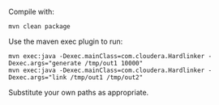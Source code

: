 Compile with:

    mvn clean package

Use the maven exec plugin to run:

    mvn exec:java -Dexec.mainClass=com.cloudera.Hardlinker -Dexec.args="generate /tmp/out1 10000"
    mvn exec:java -Dexec.mainClass=com.cloudera.Hardlinker -Dexec.args="link /tmp/out1 /tmp/out2"

Substitute your own paths as appropriate.
